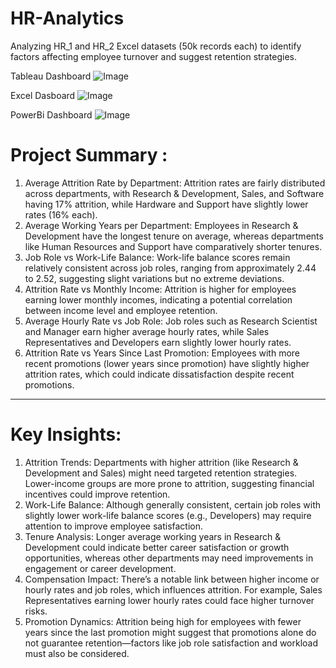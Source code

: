 # HR-Analytics
Analyzing HR_1 and HR_2 Excel datasets (50k records each) to identify factors affecting employee turnover and suggest retention strategies.

Tableau Dashboard
![Image](https://github.com/user-attachments/assets/78f438a0-3419-4166-b058-b16ec51816a5)


Excel Dasboard
![Image](https://github.com/user-attachments/assets/bc8937e2-e24b-47fc-8376-a3a118ff1e17)


PowerBi Dashboard
![Image](https://github.com/user-attachments/assets/29267405-b893-4656-9a98-0a8d118eb052)


# Project Summary :
1.	Average Attrition Rate by Department:
	Attrition rates are fairly distributed across departments, with Research & Development, Sales, and Software having 17% attrition, while Hardware and Support have slightly lower rates (16% each).
2.	Average Working Years per Department:
	Employees in Research & Development have the longest tenure on average, whereas departments like Human Resources and Support have comparatively shorter tenures.
3.	Job Role vs Work-Life Balance:
	Work-life balance scores remain relatively consistent across job roles, ranging from approximately 2.44 to 2.52, suggesting slight variations but no extreme deviations.
4.	Attrition Rate vs Monthly Income:
	Attrition is higher for employees earning lower monthly incomes, indicating a potential correlation between income level and employee retention.
5.	Average Hourly Rate vs Job Role:
	Job roles such as Research Scientist and Manager earn higher average hourly rates, while Sales Representatives and Developers earn slightly lower hourly rates.
6.	Attrition Rate vs Years Since Last Promotion:
	Employees with more recent promotions (lower years since promotion) have slightly higher attrition rates, which could indicate dissatisfaction despite recent promotions.
________________________________________
# Key Insights:
1.	Attrition Trends:
	Departments with higher attrition (like Research & Development and Sales) might need targeted retention strategies.
	Lower-income groups are more prone to attrition, suggesting financial incentives could improve retention.
2.	Work-Life Balance:
	Although generally consistent, certain job roles with slightly lower work-life balance scores (e.g., Developers) may require attention to improve employee satisfaction.
3.	Tenure Analysis:
	Longer average working years in Research & Development could indicate better career satisfaction or growth opportunities, whereas other departments may need improvements in engagement or career development.
4.	Compensation Impact:
	There’s a notable link between higher income or hourly rates and job roles, which influences attrition. For example, Sales Representatives earning lower hourly rates could face higher turnover risks.
5.	Promotion Dynamics:
	Attrition being high for employees with fewer years since the last promotion might suggest that promotions alone do not guarantee retention—factors like job role satisfaction and workload must also be considered.


